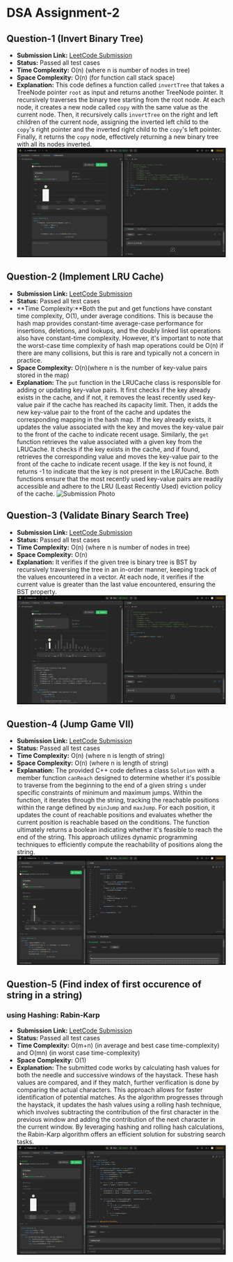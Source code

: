 # DSA Assignment-2

## Question-1 (Invert Binary Tree)

- **Submission Link:** [LeetCode Submission](https://leetcode.com/problems/invert-binary-tree/submissions/982845364/)
- **Status:** Passed all test cases
- **Time Complexity:** O(n) (where n is number of nodes in tree)
- **Space Complexity:** O(n) (for function call stack space)
- **Explanation:** This code defines a function called `invertTree` that takes a TreeNode pointer `root` as input and returns another TreeNode pointer. It recursively traverses the binary tree starting from the root node. At each node, it creates a new node called `copy` with the same value as the current node. Then, it recursively calls `invertTree` on the right and left children of the current node, assigning the inverted left child to the `copy`'s right pointer and the inverted right child to the `copy`'s left pointer. Finally, it returns the `copy` node, effectively returning a new binary tree with all its nodes inverted.
  ![Submission Photo](./Ques-1/image.png)

## Question-2 (Implement LRU Cache)

- **Submission Link:** [LeetCode Submission](https://leetcode.com/problems/lru-cache/submissions/1156809008)
- **Status:** Passed all test cases
- **Time Complexity:**Both the put and get functions have constant time complexity, O(1), under average conditions. This is because the hash map provides constant-time average-case performance for insertions, deletions, and lookups, and the doubly linked list operations also have constant-time complexity. However, it's important to note that the worst-case time complexity of hash map operations could be O(n) if there are many collisions, but this is rare and typically not a concern in practice.
- **Space Complexity:** O(n)(where n is the number of key-value pairs stored in the map)
- **Explanation:** The `put` function in the LRUCache class is responsible for adding or updating key-value pairs. It first checks if the key already exists in the cache, and if not, it removes the least recently used key-value pair if the cache has reached its capacity limit. Then, it adds the new key-value pair to the front of the cache and updates the corresponding mapping in the hash map. If the key already exists, it updates the value associated with the key and moves the key-value pair to the front of the cache to indicate recent usage.
  Similarly, the `get` function retrieves the value associated with a given key from the LRUCache. It checks if the key exists in the cache, and if found, retrieves the corresponding value and moves the key-value pair to the front of the cache to indicate recent usage. If the key is not found, it returns -1 to indicate that the key is not present in the LRUCache. Both functions ensure that the most recently used key-value pairs are readily accessible and adhere to the LRU (Least Recently Used) eviction policy of the cache.
  ![Submission Photo](./image.png)

## Question-3 (Validate Binary Search Tree)

- **Submission Link:** [LeetCode Submission](https://leetcode.com/problems/validate-binary-search-tree/submissions/1003797100/)
- **Status:** Passed all test cases
- **Time Complexity:** O(n) (where n is number of nodes in tree)
- **Space Complexity:** O(n)
- **Explanation:** It verifies if the given tree is binary tree is BST by recursively traversing the tree in an in-order manner, keeping track of the values encountered in a vector. At each node, it verifies if the current value is greater than the last value encountered, ensuring the BST property.
  ![Submission Photo](./Ques-3/image.png)

## Question-4 (Jump Game VII)

- **Submission Link:** [LeetCode Submission](https://leetcode.com/problems/jump-game-vii/submissions/1156794155)
- **Status:** Passed all test cases
- **Time Complexity:** O(n) (where n is length of string)
- **Space Complexity:** O(n) (where n is length of string)
- **Explanation:** The provided C++ code defines a class `Solution` with a member function `canReach` designed to determine whether it's possible to traverse from the beginning to the end of a given string `s` under specific constraints of minimum and maximum jumps. Within the function, it iterates through the string, tracking the reachable positions within the range defined by `minJump` and `maxJump`. For each position, it updates the count of reachable positions and evaluates whether the current position is reachable based on the conditions. The function ultimately returns a boolean indicating whether it's feasible to reach the end of the string. This approach utilizes dynamic programming techniques to efficiently compute the reachability of positions along the string.
  ![Submission Photo](./Ques-4/image.png)

## Question-5 (Find index of first occurence of string in a string)

### using Hashing: Rabin-Karp

- **Submission Link:** [LeetCode Submission](https://leetcode.com/problems/find-the-index-of-the-first-occurrence-in-a-string/submissions/1156634026)
- **Status:** Passed all test cases
- **Time Complexity:** O(m+n) (in average and best case time-complexity) and O(mn) (in worst case time-complexity)
- **Space Complexity:** O(1)
- **Explanation:** The submitted code works by calculating hash values for both the needle and successive windows of the haystack. These hash values are compared, and if they match, further verification is done by comparing the actual characters. This approach allows for faster identification of potential matches. As the algorithm progresses through the haystack, it updates the hash values using a rolling hash technique, which involves subtracting the contribution of the first character in the previous window and adding the contribution of the next character in the current window. By leveraging hashing and rolling hash calculations, the Rabin-Karp algorithm offers an efficient solution for substring search tasks.
  ![Submission Photo](./Ques-5/image.png)
